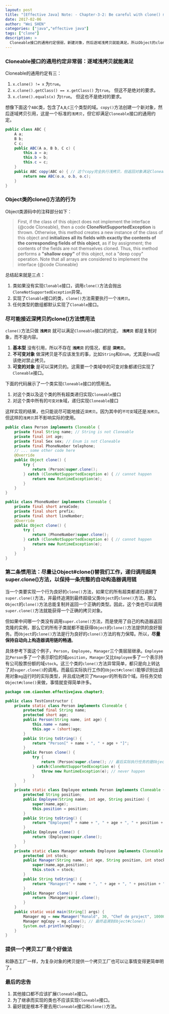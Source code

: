 ```yaml
---
layout: post
title: "[Effective Java] Note: - Chapter-3-2: Be careful with clone() method"
date: 2017-02-06
author: "Wei SHEN"
categories: ["java","effective java"]
tags: ["clone"]
description: >
  Cloneable接口的通用约定很弱，新建对象，然后逐域浅拷贝就能满足。所以Object的clone()方法实现的就是浅拷贝。但浅拷贝只对基本型和不可变对象有效。因为基本型没有引用，直接复制值。不可变对象只读不写也不受影响，而且来就是要控制实例，复制引用正合适。但可变对象如果是浅拷贝就不行。还需要另外重新调整，比如递归调用可变对象的clone()方法。这章第二个关键点，就是对Cloneable接口的继承问题。惯用法是，尽量让Object#clone()方法替我们工作。因此当一个类需要实现clone()方法，理想的情况就是它的所有超类的clone()方法都递归调用了super.clone()方法，最终成功追溯到Object#clone()方法。
---
```


### Cloneable接口的通用约定非常弱：逐域浅拷贝就能满足
Cloneable的通用约定有三：
1. `x.clone() != x` 为`true`。
2. `x.clone().getClass() == x.getClass()` 为`true`。 但这不是绝对的要求。
3. `x.clone().equals(x)` 为`true`。 但这也不是绝对的要求。

想像下面这个`ABC`类，包含了`A`,`B`,`C`三个类型的域。`copy()`方法创建一个新对象，然后逐域拷贝引用，这是一个标准的`浅拷贝`，但它却满足`Cloneable`接口的通用约定。
```java
public class ABC {
    A a;
    B b;
    C c;
    public ABC(A a, B b, C c) {
        this.a = a;
        this.b = b;
        this.c = c;
    }
    public ABC copy(ABC o) { // 这个copy完全执行浅拷贝，但返回对象满足Cloneable接口的约定
        return new ABC(o.a, o.b, o.c);
    }
}
```

### Object类的clone()方法的行为
Object类源码中的注释部分如下：

> First, if the class of this object does not implement the interface {@code Cloneable}, then a code **CloneNotSupportedException** is thrown.
> Otherwise, this method creates a new instance of the class of this object and **initializes all its fields with exactly the contents of the corresponding fields of this object**, as if by assignment; the contents of the fields are not themselves cloned. Thus, this method performs a **"shallow copy"** of this object, not a "deep copy" operation.
> Note that all arrays are considered to implement the interface {@code Cloneable}

总结起来就是三点：
1. 类如果没有实现`Clonable`接口，调用`clone()`方法会抛出`CloneNotSupportedException`异常。
2. 实现了`Clonable`接口的类，`clone()`方法需要执行一个`浅拷贝`。
3. 任何类型的数组都默认实现了`Clonable`接口。

### 尽可能接近深拷贝的clone()方法惯用法
`clone()`方法只做 **`浅拷贝`** 就可以满足`Cloneable`接口的约定。 **`浅拷贝`** 都是复制对象，而不是内容。
1. **基本型** 没有引用，所以不存在 **`浅拷贝`** 的情况，都是 **`深拷贝`**。
2. **不可变对象** 做深拷贝是不应该发生的事，比如`String`和`Enum`，尤其是`Enum`应该绝对禁止拷贝。
3. **可变的对象** 是可以深拷贝的。这需要一个类域中的可变对象都递归实现了`Cloneable`接口。

下面的代码展示了一个类实现`Cloneable`接口的惯用法。
1. 对这个类以及这个类的所有超类递归实现`Cloneable`接口
2. 对这个类中所有的`可变对象`域，递归实现`Cloneable`接口

这样实现的结果，也只能说尽可能地接近`深拷贝`。因为其中的`不可变`域还是`浅拷贝`。但这样的`浅拷贝`并不影响实际的使用。
```java
public class Person implements Cloneable {
    private final String name; // String is not Cloneable
    private final int age;
    private final Sex sex; // Enum is not Cloneable
    private final PhoneNumber telephone;
    // ... some other code here
    @Override
    public Object clone() {
        try {
            return (Person)super.clone();
        } catch (CloneNotSupportedException e) { // cannot happen
            return new RuntimeException(e);
        }
    }
}
```

```java
public class PhoneNumber implements Cloneable {
    private final short areaCode;
    private final short prefix;
    private final short lineNumber;
    @Override
    public Object clone() {
        try {
            return (PhoneNumber)super.clone();
        } catch (CloneNotSupportedException e) { // cannot happen
            return new RuntimeException(e);
        }
    }
}
```

### 第二条惯用法：尽量让Object#clone()替我们工作，递归调用超类super.clone()方法，以保持一条完整的自动构造器调用链
当一个类要实现一个行为良好的`clone()`方法，如果它的所有超类都递归调用了`super.clone()`方法，并最终追溯到最终超级父类`Object`的`clone()`方法，那么`Object`的`clone()`方法总能复制并返回一个正确的类型。因此，这个类也可以调用`super.clone()`方法就能获得一个正确的拷贝对象。

但如果中间哪一个类没有调用`super.clone()`方法，而是使用了自己的构造器返回克隆的实例，那么它的所有子类就都不能获得`Object`的`clone()`方法提供的良好服务。而`Object`的`clone()`方法是行为良好的`clone()`方法的有力保障。所以，**尽量保持自动向上构造器调用链的畅通**。

具体参考下面这个例子，`Person`，`Employee`，`Manager`三个类层层继承。`Employee`比`Person`多了一个表示职位的域`position`，`Manager`又比`Employee`多了一个表示持有公司股票份额的域`stock`。这三个类的`clone()`方法异常简单，都只是向上转达了对`super.clone()`的调用。而最后实际执行工作的`Object#clone()`能够识别出调用对象`mg`运行时的实际类型，并且成功拷贝了`Manager`的所有四个域。将任务交给`Object#clone()`来做，事情就变得简单许多。

```java
package com.ciaoshen.effectivejava.chapter3;

public class TestConstructor {
    private static class Person implements Cloneable {
        protected final String name;
        protected short age;
        public Person(String name, int age) {
            this.name = name;
            this.age = (short)age;
        }
        public String toString() {
            return "Person[" + name + ", " + age + "]";
        }
        public Person clone() {
            try {
                return (Person)super.clone(); // 最后实际执行任务的是Object#clone()方法，它识别出实际类型为Manager，然后逐域拷贝。
            } catch(CloneNotSupportedException e) {
                throw new RuntimeException(e); // never happen
            }
        }
    }
    private static class Employee extends Person implements Cloneable {
        protected String position;
        public Employee(String name, int age, String position) {
            super(name,age);
            this.position = position;
        }
        public String toString() {
            return "Employee[" + name + ", " + age + ", " + position + "]";
        }
        public Employee clone() {
            return (Employee)super.clone();
        }
    }
    private static class Manager extends Employee implements Cloneable {
        protected int stock;
        public Manager(String name, int age, String position, int stock) {
            super(name,age,position);
            this.stock = stock;
        }
        public String toString() {
            return "Manager[" + name + ", " + age + ", " + position + ", " + stock + "]";
        }
        public Manager clone() {
            return (Manager)super.clone();
        }
    }
    public static void main(String[] args) {
        Manager mg = new Manager("Ronald", 30, "Chef de project", 10000);
        Manager mgCopy = mg.clone(); // 最终追溯到Object#clone()
        System.out.println(mgCopy);
    }
}
```

### 提供一个拷贝工厂是个好做法
和静态工厂一样，为复杂对象的拷贝提供一个拷贝工厂也可以让事情变得更简单明了。

### 最后的忠告
1. 其他接口都不应该扩展`Cloneable`接口。
2. 为了继承而实现的类也不应该实现`Cloneable`接口。
3. 最好就是根本不要去用`Cloneable`接口和`clone()`方法。
